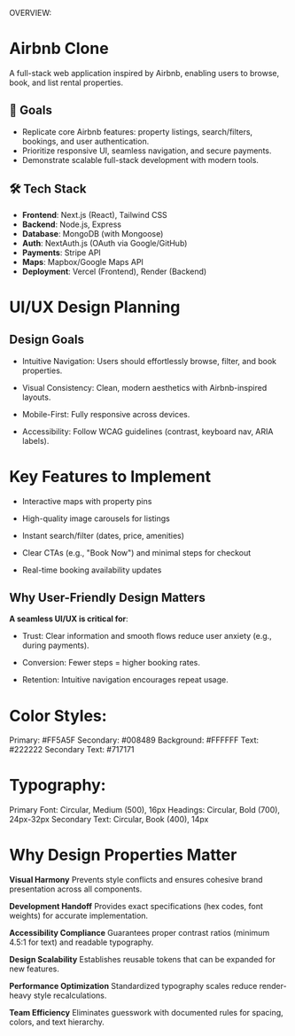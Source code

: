 OVERVIEW:

# Airbnb Clone

A full-stack web application inspired by Airbnb, enabling users to browse, book, and list rental properties.

## 🎯 **Goals**

- Replicate core Airbnb features: property listings, search/filters, bookings, and user authentication.
- Prioritize responsive UI, seamless navigation, and secure payments.
- Demonstrate scalable full-stack development with modern tools.

## 🛠️ **Tech Stack**

- **Frontend**: Next.js (React), Tailwind CSS
- **Backend**: Node.js, Express
- **Database**: MongoDB (with Mongoose)
- **Auth**: NextAuth.js (OAuth via Google/GitHub)
- **Payments**: Stripe API
- **Maps**: Mapbox/Google Maps API
- **Deployment**: Vercel (Frontend), Render (Backend)

# UI/UX Design Planning

## **Design Goals**

- Intuitive Navigation: Users should effortlessly browse, filter, and book properties.

- Visual Consistency: Clean, modern aesthetics with Airbnb-inspired layouts.

- Mobile-First: Fully responsive across devices.

- Accessibility: Follow WCAG guidelines (contrast, keyboard nav, ARIA labels).

# Key Features to Implement

- Interactive maps with property pins

- High-quality image carousels for listings

- Instant search/filter (dates, price, amenities)

- Clear CTAs (e.g., "Book Now") and minimal steps for checkout

- Real-time booking availability updates

## Why User-Friendly Design Matters

**A seamless UI/UX is critical for**:

- Trust: Clear information and smooth flows reduce user anxiety (e.g., during payments).

- Conversion: Fewer steps = higher booking rates.

- Retention: Intuitive navigation encourages repeat usage.

# Color Styles:

Primary: #FF5A5F
Secondary: #008489
Background: #FFFFFF
Text: #222222
Secondary Text: #717171

# Typography:

Primary Font: Circular, Medium (500), 16px
Headings: Circular, Bold (700), 24px-32px
Secondary Text: Circular, Book (400), 14px

# Why Design Properties Matter

**Visual Harmony**
Prevents style conflicts and ensures cohesive brand presentation across all components.

**Development Handoff**
Provides exact specifications (hex codes, font weights) for accurate implementation.

**Accessibility Compliance**
Guarantees proper contrast ratios (minimum 4.5:1 for text) and readable typography.

**Design Scalability**
Establishes reusable tokens that can be expanded for new features.

**Performance Optimization**
Standardized typography scales reduce render-heavy style recalculations.

**Team Efficiency**
Eliminates guesswork with documented rules for spacing, colors, and text hierarchy.
